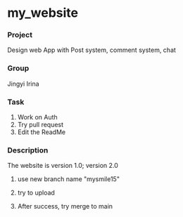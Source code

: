 # my_website

### Project
Design web App with Post system, comment system, chat


### Group
Jingyi Irina



### Task

1. Work on Auth
2. Try pull request
3. Edit the ReadMe


### Description
The website is version 1.0;
version 2.0

1. use new branch name "mysmile15"
2. try to upload

3. After success, try merge to main
